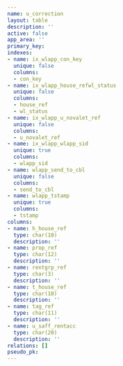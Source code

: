 ```yaml
---
name: u_correction
layout: table
description: ''
active: false
app_area: ''
primary_key: 
indexes:
- name: ix_wlapp_con_key
  unique: false
  columns:
  - con_key
- name: ix_wlapp_house_refwl_status
  unique: false
  columns:
  - house_ref
  - wl_status
- name: ix_wlapp_u_novalet_ref
  unique: false
  columns:
  - u_novalet_ref
- name: ix_wlapp_wlapp_sid
  unique: true
  columns:
  - wlapp_sid
- name: wlapp_send_to_cbl
  unique: false
  columns:
  - send_to_cbl
- name: wlapp_tstamp
  unique: true
  columns:
  - tstamp
columns:
- name: h_house_ref
  type: char(10)
  description: ''
- name: prop_ref
  type: char(12)
  description: ''
- name: rentgrp_ref
  type: char(3)
  description: ''
- name: t_house_ref
  type: char(10)
  description: ''
- name: tag_ref
  type: char(11)
  description: ''
- name: u_saff_rentacc
  type: char(20)
  description: ''
relations: []
pseudo_pk: 
---
```


